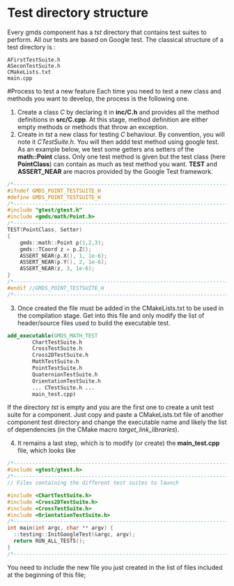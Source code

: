 
# Test directory structure
Every gmds component has a *tst* directory that contains test suites to perform. All our tests are based on Google test. The classical structure of a test directory is :
```Shell
AFirstTestSuite.h
ASeconTestSuite.h
CMakeLists.txt
main.cpp
```
#Process to test a new feature
Each time you need to test a new class and methods you want to develop, the process is the following one.
1. Create a class *C* by declaring it in **inc/C.h** and provides all the method definitions in **src/C.cpp**. At this stage, method definition are either empty methods or methods that throw an exception.
2. Create in *tst* a new class for testing *C* behaviour. By convention, you will note it *CTestSuite.h*. You will then addd test method using google test. As an example below, we test some getters ans setters of the **math::Point** class. Only one test method is given but the test class (here **PointClass**) can contain as much as test method you want. **TEST** and **ASSERT_NEAR** are macros provided by the Google Test framework.

```cpp
/*----------------------------------------------------------------------------*/
#ifndef GMDS_POINT_TESTSUITE_H
#define GMDS_POINT_TESTSUITE_H
/*----------------------------------------------------------------------------*/
#include "gtest/gtest.h"
#include <gmds/math/Point.h>
/*----------------------------------------------------------------------------*/
TEST(PointClass, Setter)
{
    gmds::math::Point p(1,2,3);
    gmds::TCoord z = p.Z();
    ASSERT_NEAR(p.X(), 1, 1e-6);
    ASSERT_NEAR(p.Y(), 2, 1e-6);
    ASSERT_NEAR(z, 3, 1e-6);
}
/*----------------------------------------------------------------------------*/
#endif //GMDS_POINT_TESTSUITE_H
/*----------------------------------------------------------------------------*/
```
3. Once created the file must be added in the CMakeLists.txt to be used in the compilation stage. Get into this file and only modify the list of header/source files used to build the executable test.

```cmake
add_executable(GMDS_MATH_TEST
        ChartTestSuite.h
        CrossTestSuite.h
        Cross2DTestSuite.h
        MathTestSuite.h
        PointTestSuite.h
        QuaternionTestSuite.h
        OrientationTestSuite.h
        ... CTestSuite.h ...
        main_test.cpp)
```
If the directory *tst* is empty and you are the first one to create a unit test suite for a component. Just copy and paste a CMakeLists.txt file of another component test directory and change the executable name and likely the list of dependencies (in the CMake macro *target_link_libraries*).

4. It remains a last step, which is to modify (or create) the **main_test.cpp** file, which looks like
```cpp
/*----------------------------------------------------------------------------*/
#include <gtest/gtest.h>
/*----------------------------------------------------------------------------*/
// Files containing the different test suites to launch

#include <ChartTestSuite.h>
#include <Cross2DTestSuite.h>
#include <CrossTestSuite.h>
#include <OrientationTestSuite.h>
/*----------------------------------------------------------------------------*/
int main(int argc, char ** argv) {
  ::testing::InitGoogleTest(&argc, argv);
  return RUN_ALL_TESTS();
}
/*----------------------------------------------------------------------------*/
```
You need to include the new file you just created in the list of files included  at the beginning of this file;

